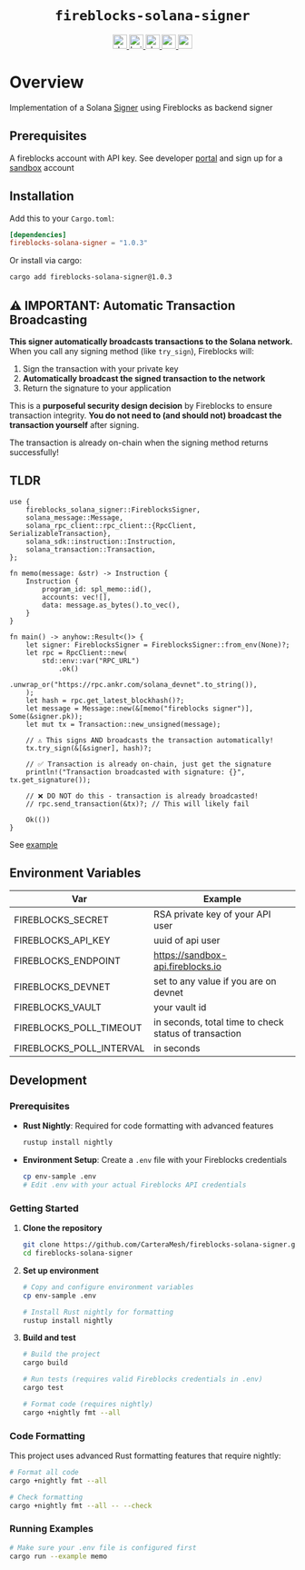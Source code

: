 <div align="center">
  <h1><code>fireblocks-solana-signer</code></h1>
  <a href="https://docs.rs/fireblocks-solana-signer/">
    <img src="https://docs.rs/fireblocks-solana-signer/badge.svg" alt="docs" height="25">
  </a>
  <a href="https://github.com/CarteraMesh/fireblocks-solana-signer/actions">
    <img src="https://github.com/CarteraMesh/fireblocks-solana-signer/actions/workflows/test.yml/badge.svg" alt="build" height="25">
  </a>
  <a href="https://deps.rs/repo/github/CarteraMesh/fireblocks-solana-signer">
    <img src="https://deps.rs/repo/github/CarteraMesh/fireblocks-solana-signer/status.svg" alt="deps" height="25">
  </a>
  <a href="https://codecov.io/github/CarteraMesh/fireblocks-solana-signer" >
   <img src="https://codecov.io/github/CarteraMesh/fireblocks-solana-signer/graph/badge.svg?token=dILa1k9tlW" alt="codecov" height="25"/>
 </a>
  <a href="https://crates.io/crates/fireblocks-solana-signer">
    <img src="https://img.shields.io/crates/v/fireblocks-solana-signer.svg" height="25" alt="crate">
  </a>
</div>

# Overview

Implementation of a Solana [Signer](https://docs.rs/solana-signer/2.2.1/solana_signer/trait.Signer.html) using Fireblocks as backend signer

## Prerequisites

A fireblocks account with API key.
See developer [portal](https://developers.fireblocks.com/docs/introduction) and sign up for a [sandbox](https://developers.fireblocks.com/docs/sandbox-quickstart) account

## Installation

Add this to your `Cargo.toml`:

```toml
[dependencies]
fireblocks-solana-signer = "1.0.3"
```

Or install via cargo:

```bash
cargo add fireblocks-solana-signer@1.0.3
```

## ⚠️ IMPORTANT: Automatic Transaction Broadcasting

**This signer automatically broadcasts transactions to the Solana network.** When you call any signing method (like `try_sign`), Fireblocks will:

1. Sign the transaction with your private key
2. **Automatically broadcast the signed transaction to the network**
3. Return the signature to your application

This is a **purposeful security design decision** by Fireblocks to ensure transaction integrity. **You do not need to (and should not) broadcast the transaction yourself** after signing.

The transaction is already on-chain when the signing method returns successfully!

## TLDR


```rust,no_run
use {
    fireblocks_solana_signer::FireblocksSigner,
    solana_message::Message,
    solana_rpc_client::rpc_client::{RpcClient, SerializableTransaction},
    solana_sdk::instruction::Instruction,
    solana_transaction::Transaction,
};

fn memo(message: &str) -> Instruction {
    Instruction {
        program_id: spl_memo::id(),
        accounts: vec![],
        data: message.as_bytes().to_vec(),
    }
}

fn main() -> anyhow::Result<()> {
    let signer: FireblocksSigner = FireblocksSigner::from_env(None)?;
    let rpc = RpcClient::new(
        std::env::var("RPC_URL")
            .ok()
            .unwrap_or("https://rpc.ankr.com/solana_devnet".to_string()),
    );
    let hash = rpc.get_latest_blockhash()?;
    let message = Message::new(&[memo("fireblocks signer")], Some(&signer.pk));
    let mut tx = Transaction::new_unsigned(message);
    
    // ⚠️ This signs AND broadcasts the transaction automatically!
    tx.try_sign(&[&signer], hash)?;
    
    // ✅ Transaction is already on-chain, just get the signature
    println!("Transaction broadcasted with signature: {}", tx.get_signature());
    
    // ❌ DO NOT do this - transaction is already broadcasted!
    // rpc.send_transaction(&tx)?; // This will likely fail
    
    Ok(())
}
```

See [example](./examples/memo.rs) 

## Environment Variables

| Var                      | Example                                               |
|--------------------------|-------------------------------------------------------|
| FIREBLOCKS_SECRET        | RSA private key of your API user                      |
| FIREBLOCKS_API_KEY       | uuid of api user                                      |
| FIREBLOCKS_ENDPOINT      | https://sandbox-api.fireblocks.io                     |
| FIREBLOCKS_DEVNET        | set to any value if you are on devnet                 |
| FIREBLOCKS_VAULT         | your vault id                                         |
| FIREBLOCKS_POLL_TIMEOUT  | in seconds, total time to check status of transaction |
| FIREBLOCKS_POLL_INTERVAL | in seconds                                            |

## Development

### Prerequisites

- **Rust Nightly**: Required for code formatting with advanced features
  ```bash
  rustup install nightly
  ```

- **Environment Setup**: Create a `.env` file with your Fireblocks credentials
  ```bash
  cp env-sample .env
  # Edit .env with your actual Fireblocks API credentials
  ```

### Getting Started

1. **Clone the repository**
   ```bash
   git clone https://github.com/CarteraMesh/fireblocks-solana-signer.git
   cd fireblocks-solana-signer
   ```

2. **Set up environment**
   ```bash
   # Copy and configure environment variables
   cp env-sample .env
   
   # Install Rust nightly for formatting
   rustup install nightly
   ```

3. **Build and test**
   ```bash
   # Build the project
   cargo build
   
   # Run tests (requires valid Fireblocks credentials in .env)
   cargo test
   
   # Format code (requires nightly)
   cargo +nightly fmt --all
   ```

### Code Formatting

This project uses advanced Rust formatting features that require nightly:

```bash
# Format all code
cargo +nightly fmt --all

# Check formatting
cargo +nightly fmt --all -- --check
```

### Running Examples

```bash
# Make sure your .env file is configured first
cargo run --example memo
```
